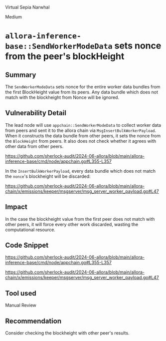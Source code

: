 Virtual Sepia Narwhal

Medium

# `allora-inference-base::SendWorkerModeData` sets nonce from the peer's blockHeight

## Summary

The `SendWorkerModeData` sets nonce for the entire worker data bundles from the first BlockHeight value from its peers.
Any data bundle which does not match with the blockheight from Nonce will be ignored.

## Vulnerability Detail

The lead node will use `appchain::SendWorkerModeData` to collect worker data from peers and sent it to the allora chain via `MsgInsertBulkWorkerPayload`.
When it constructs the data bundle from other peers, it sets the nonce from the `BlockHeight` from peers.
It also does not check whether it agrees with other data from other peers.

https://github.com/sherlock-audit/2024-06-allora/blob/main/allora-inference-base/cmd/node/appchain.go#L355-L357

In the `InsertBulkWorkerPayload`, every data bundle which does not match the `nonce`'s blockheight will be discarded:

https://github.com/sherlock-audit/2024-06-allora/blob/main/allora-chain/x/emissions/keeper/msgserver/msg_server_worker_payload.go#L47



## Impact

In the case the blockheight value from the first peer does not match with other peers, it will force every other work discarded, wasting the computational resource.

## Code Snippet

https://github.com/sherlock-audit/2024-06-allora/blob/main/allora-inference-base/cmd/node/appchain.go#L355-L357

https://github.com/sherlock-audit/2024-06-allora/blob/main/allora-chain/x/emissions/keeper/msgserver/msg_server_worker_payload.go#L47

## Tool used

Manual Review

## Recommendation

Consider checking the blockheight with other peer's results.

